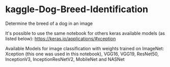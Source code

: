 # kaggle-Dog-Breed-Identification
Determine the breed of a dog in an image

It's possible to use the same notebook for others keras available models (as listed below): https://keras.io/applications/#xception

Available Models for image classification with weights trained on ImageNet:
Xception (this one was used in this notebook),
VGG16,
VGG19,
ResNet50,
InceptionV3,
InceptionResNetV2,
MobileNet and
NASNet
